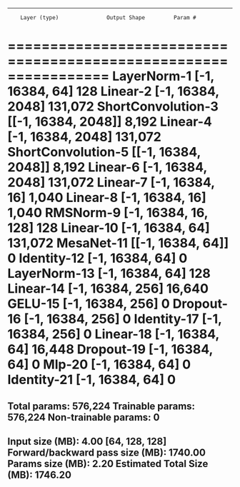 ----------------------------------------------------------------
        Layer (type)               Output Shape         Param #
================================================================
         LayerNorm-1            [-1, 16384, 64]             128
            Linear-2          [-1, 16384, 2048]         131,072
  ShortConvolution-3        [[-1, 16384, 2048]]           8,192
            Linear-4          [-1, 16384, 2048]         131,072
  ShortConvolution-5        [[-1, 16384, 2048]]           8,192
            Linear-6          [-1, 16384, 2048]         131,072
            Linear-7            [-1, 16384, 16]           1,040
            Linear-8            [-1, 16384, 16]           1,040
           RMSNorm-9       [-1, 16384, 16, 128]             128
           Linear-10            [-1, 16384, 64]         131,072
          MesaNet-11          [[-1, 16384, 64]]               0
         Identity-12            [-1, 16384, 64]               0
        LayerNorm-13            [-1, 16384, 64]             128
           Linear-14           [-1, 16384, 256]          16,640
             GELU-15           [-1, 16384, 256]               0
          Dropout-16           [-1, 16384, 256]               0
         Identity-17           [-1, 16384, 256]               0
           Linear-18            [-1, 16384, 64]          16,448
          Dropout-19            [-1, 16384, 64]               0
              Mlp-20            [-1, 16384, 64]               0
         Identity-21            [-1, 16384, 64]               0
================================================================
Total params: 576,224
Trainable params: 576,224
Non-trainable params: 0
----------------------------------------------------------------
Input size (MB): 4.00 [64, 128, 128]
Forward/backward pass size (MB): 1740.00
Params size (MB): 2.20
Estimated Total Size (MB): 1746.20
----------------------------------------------------------------